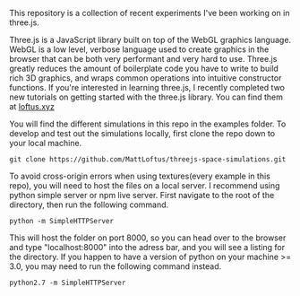 This repository is a collection of recent experiments I've been working on in three.js.

Three.js is a JavaScript library built on top of the WebGL graphics language.  WebGL is a low level, verbose language used to create graphics in the browser that can be both very performant and very hard to use.  Three.js greatly reduces the amount of boilerplate code you have to write to build rich 3D graphics, and wraps common operations into intuitive constructor functions.  If you're interested in learning three.js, I recently completed two new tutorials on getting started with the three.js library.  You can find them at [loftus.xyz](http://loftus.xyz)

You will find the different simulations in this repo in the examples folder.  To develop and test out the simulations locally, first clone the repo down to your local machine.  

```
git clone https://github.com/MattLoftus/threejs-space-simulations.git
```

To avoid cross-origin errors when using textures(every example in this repo), you will need to host the files on a local server.  I recommend using python simple server or npm live server.  First navigate to the root of the directory, then run the following command.

```
python -m SimpleHTTPServer
```

This will host the folder on port 8000, so you can head over to the browser and type "localhost:8000" into the adress bar, and you will see a listing for the directory. If you happen to have a version of python on your machine >= 3.0, you may need to run the following command instead.

```
python2.7 -m SimpleHTTPServer
```

